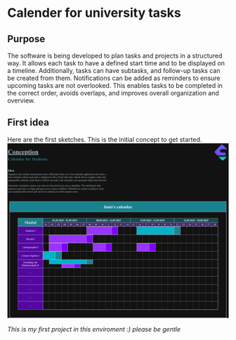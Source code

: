 # Calender for university tasks

## Purpose
The software is being developed to plan tasks and projects in a structured way. It allows each task to have a defined start time and to be displayed on a timeline. Additionally, tasks can have subtasks, and follow-up tasks can be created from them. Notifications can be added as reminders to ensure upcoming tasks are not overlooked. This enables tasks to be completed in the correct order, avoids overlaps, and improves overall organization and overview.

## First idea
Here are the first sketches. This is the initial concept to get started.
![Marketing concept](https://github.com/janisaebischer/Calendar/blob/main/Conception/Calendar_concept_marketing.svg)


*This is my first project in this enviroment :) please be gentle*
